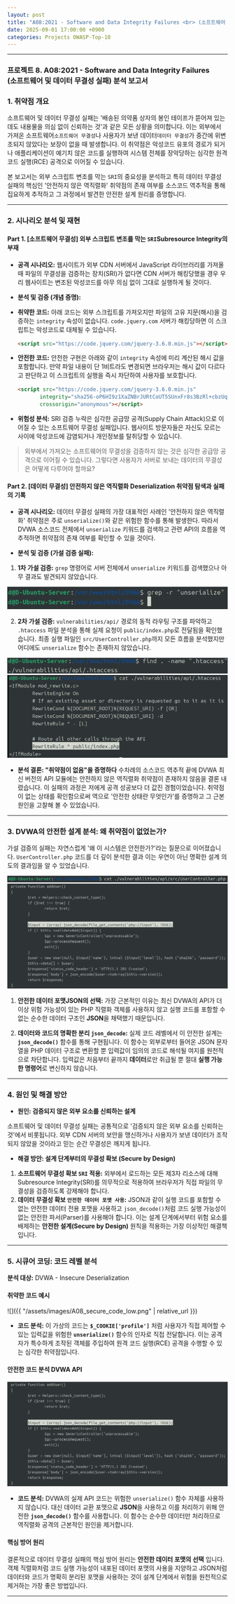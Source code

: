 ```yaml
---
layout: post
title: "A08:2021 - Software and Data Integrity Failures <br> (소프트웨어 및 데이터 무결성 실패) 분석 보고서"
date: 2025-09-01 17:00:00 +0900
categories: Projects OWASP-Top-10
---
```

---

### **프로젝트 8. A08:2021 - Software and Data Integrity Failures <br> (소프트웨어 및 데이터 무결성 실패) 분석 보고서**

### 1. 취약점 개요

   소프트웨어 및 데이터 무결성 실패는 '배송된 의약품 상자의 봉인 테이프가 뜯어져 있는데도 내용물을 의심 없이 신뢰하는 것'과 같은 모든 상황을 의미합니다. 이는 외부에서 가져온 소프트웨어`소프트웨어 무결성`나 사용자가 보낸 데이터`데이터 무결성`가 중간에 위변조되지 않았다는 보장이 없을 때 발생합니다. 이 취약점은 악성코드 유포의 경로가 되거나 애플리케이션이 예기치 않은 코드를 실행하여 시스템 전체를 장악당하는 심각한 원격 코드 실행(RCE) 공격으로 이어질 수 있습니다.
    
   본 보고서는 외부 스크립트 변조를 막는 `SRI`의 중요성을 분석하고 특히 데이터 무결성 실패의 핵심인 '안전하지 않은 역직렬화' 취약점의 존재 여부를 소스코드 역추적을 통해 집요하게 추적하고 그 과정에서 발견한 안전한 설계 원리를 증명합니다.

---

### 2. 시나리오 분석 및 재현

#### Part 1. [소프트웨어 무결성] 외부 스크립트 변조를 막는 `SRI`Subresource Integrity의 부재

*   **공격 시나리오:**
   웹사이트가 외부 CDN 서버에서 JavaScript 라이브러리를 가져올 때 파일의 무결성을 검증하는 장치(SRI)가 없다면 CDN 서버가 해킹당했을 경우 우리 웹사이트는 변조된 악성코드를 아무 의심 없이 그대로 실행하게 될 것이다.

*   **분석 및 검증 (개념 증명):**
   *   **취약한 코드:** 아래 코드는 외부 스크립트를 가져오지만 파일의 고유 지문(해시)을 검증하는 `integrity` 속성이 없습니다. `code.jquery.com` 서버가 해킹당하면 이 스크립트는 악성코드로 대체될 수 있습니다.
         ```html
        <script src="https://code.jquery.com/jquery-3.6.0.min.js"></script>
         ```

   *   **안전한 코드:** 안전한 구현은 아래와 같이 `integrity` 속성에 미리 계산된 해시 값을 포함합니다. 만약 파일 내용이 단 1비트라도 변경되면 브라우저는 해시 값이 다르다고 판단하고 이 스크립트의 실행을 즉시 차단하여 사용자를 보호합니다.
         ```html
        <script src="https://code.jquery.com/jquery-3.6.0.min.js"
                integrity="sha256-oP6HI9z1XaZNBrJURtCoUT5SUnxFr8s3BzRl+cbzUq8="
                crossorigin="anonymous"></script>
        ```

*   **위험성 분석:**
   SRI 검증 누락은 심각한 공급망 공격(Supply Chain Attack)으로 이어질 수 있는 소프트웨어 무결성 실패입니다. 웹사이트 방문자들은 자신도 모르는 사이에 악성코드에 감염되거나 개인정보를 탈취당할 수 있습니다.

>  외부에서 가져오는 소프트웨어의 무결성을 검증하지 않는 것은 심각한 공급망 공격으로 이어질 수 있습니다. 그렇다면 사용자가 서버로 보내는 데이터의 무결성은 어떻게 다루어야 할까요?

#### Part 2. [데이터 무결성] 안전하지 않은 역직렬화 Deserialization 취약점 탐색과 실패의 기록

*   **공격 시나리오:**
   데이터 무결성 실패의 가장 대표적인 사례인 '안전하지 않은 역직렬화' 취약점은 주로 `unserialize()`와 같은 위험한 함수를 통해 발생한다. 따라서 DVWA 소스코드 전체에서 `unserialize` 키워드를 검색하고 관련 API의 흐름을 역추적하면 취약점의 존재 여부를 확인할 수 있을 것이다.

*   **분석 및 검증 (가설 검증 실패):**
   1.  **1차 가설 검증:** `grep` 명령어로 서버 전체에서 `unserialize` 키워드를 검색했으나 아무 결과도 발견되지 않았습니다.

   ![grep](/assets/images/A08_P1-1.png)

   2.  **2차 가설 검증:** `vulnerabilities/api/` 경로의 동적 라우팅 구조를 파악하고 `.htaccess` 파일 분석을 통해 실제 요청이 `public/index.php`로 전달됨을 확인했습니다. 최종 실행 파일인 `src/UserController.php`까지 모든 흐름을 분석했지만 어디에도 `unserialize` 함수는 존재하지 않았습니다.

   ![find htaccess](/assets/images/A08_P2-1.png)
   ![.htaccess 분석](/assets/images/A08_P2-2.png)
    
*   **분석 결론: "취약점이 없음"을 증명하다**
   수차례의 소스코드 역추적 끝에 DVWA 최신 버전의 API 모듈에는 안전하지 않은 역직렬화 취약점이 존재하지 않음을 결론 내렸습니다. 이 실패의 과정은 저에게 공격 성공보다 더 값진 경험이었습니다. 취약점이 없는 상태를 확인함으로써 역으로 '안전한 상태란 무엇인가'를 증명하고 그 근본 원인을 고찰해 볼 수 있었습니다.
    
---

### 3. DVWA의 안전한 설계 분석: 왜 취약점이 없었는가?

   가설 검증의 실패는 자연스럽게 '왜 이 시스템은 안전한가?'라는 질문으로 이어졌습니다. `UserController.php` 코드를 더 깊이 분석한 결과 이는 우연이 아닌 명확한 설계 의도의 결과임을 알 수 있었습니다.

   ![UserController.php](/assets/images/A08_P3-1.png)
   ![json_decode](/assets/images/A08_P3-2.png)

1.  **안전한 데이터 포맷JSON의 선택:**
   가장 근본적인 이유는 최신 DVWA의 API가 더 이상 위험 가능성이 있는 PHP 직렬화 객체를 사용하지 않고 실행 코드를 포함할 수 없는 순수한 데이터 구조인 **JSON**을 채택했기 때문입니다.

2.  **데이터와 코드의 명확한 분리 `json_decode`:**
   실제 코드 레벨에서 이 안전한 설계는 **`json_decode()`** 함수를 통해 구현됩니다. 이 함수는 외부로부터 들어온 JSON 문자열을 PHP 데이터 구조로 변환할 뿐 입력값이 임의의 코드로 해석될 여지를 원천적으로 차단합니다. 입력값은 처음부터 끝까지 **데이터**로만 취급될 뿐 절대 **실행 가능한 명령어**로 변신하지 않습니다.

---

### 4. 원인 및 해결 방안

*   **원인: 검증되지 않은 외부 요소를 신뢰하는 설계**

   소프트웨어 및 데이터 무결성 실패는 공통적으로 '검증되지 않은 외부 요소를 신뢰하는 것'에서 비롯됩니다. 외부 CDN 서버의 보안을 맹신하거나 사용자가 보낸 데이터가 조작되지 않았을 것이라고 믿는 순간 무결성은 깨지게 됩니다.

*   **해결 방안: 설계 단계부터의 무결성 확보 (Secure by Design)**

   1.  **소프트웨어 무결성 확보 `SRI` 적용:** 외부에서 로드하는 모든 제3자 리소스에 대해 Subresource Integrity(SRI)를 의무적으로 적용하여 브라우저가 직접 파일의 무결성을 검증하도록 강제해야 합니다.
   2.  **데이터 무결성 확보 `안전한 데이터 포맷 사용`:** JSON과 같이 실행 코드를 포함할 수 없는 안전한 데이터 전용 포맷을 사용하고 `json_decode()`처럼 코드 실행 가능성이 없는 안전한 파서(Parser)를 사용해야 합니다. 이는 설계 단계에서부터 위험 요소를 배제하는 **안전한 설계(Secure by Design)** 원칙을 적용하는 가장 이상적인 해결책입니다.

---

### 5. 시큐어 코딩: 코드 레벨 분석

**분석 대상:** DVWA - Insecure Deserialization

#### 취약한 코드 예시

   ![]({{ "/assets/images/A08_secure_code_low.png" | relative_url }})  

   *   **코드 분석:** 이 가상의 코드는 **`$_COOKIE['profile']`** 처럼 사용자가 직접 제어할 수 있는 입력값을 위험한 **`unserialize()`** 함수의 인자로 직접 전달합니다. 이는 공격자가 특수하게 조작된 객체를 주입하여 원격 코드 실행(RCE) 공격을 수행할 수 있는 심각한 취약점입니다.

#### 안전한 코드 분석 DVWA API

   ![json_decode](/assets/images/A08_P3-2.png)

   *   **코드 분석:** DVWA의 실제 API 코드는 위험한 `unserialize()` 함수 자체를 사용하지 않습니다. 대신 데이터 교환 포맷으로 **JSON**을 사용하고 이를 처리하기 위해 안전한 **`json_decode()`** 함수를 사용합니다. 이 함수는 순수한 데이터만 처리하므로 역직렬화 공격의 근본적인 원인을 제거합니다.

#### **핵심 방어 원리**

   결론적으로 데이터 무결성 실패의 핵심 방어 원리는 **안전한 데이터 포맷의 선택** 입니다. 객체 직렬화처럼 코드 실행 가능성이 내포된 데이터 포맷의 사용을 지양하고 JSON처럼 데이터와 코드가 명확히 분리된 포맷을 사용하는 것이 설계 단계에서 위험을 원천적으로 제거하는 가장 좋은 방법입니다.

<hr class="short-rule">